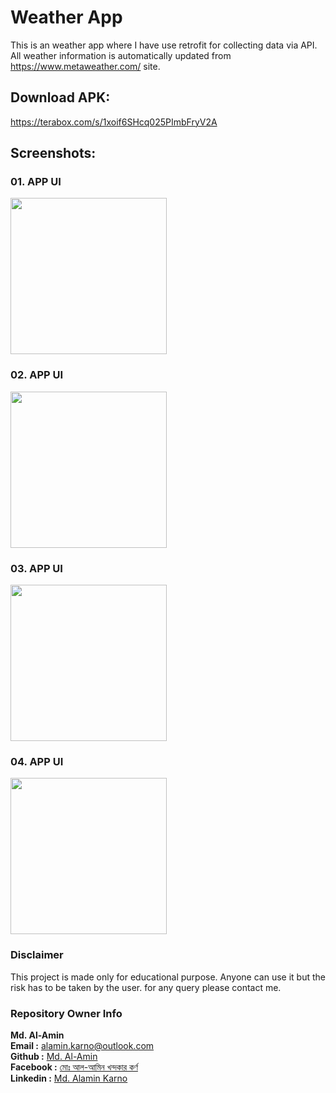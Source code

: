# Weather App
This is an weather app where I have use retrofit for collecting data via API. All weather information is automatically updated from https://www.metaweather.com/ site. 

## Download APK:

https://terabox.com/s/1xoif6SHcq025PImbFryV2A

## Screenshots:

### 01. APP UI

<img src="screenshots/screenshot.png" width="250">

### 02. APP UI

<img src="screenshots/screenshot1.png" width="250">

### 03. APP UI

<img src="screenshots/screenshot2.png" width="250">

### 04. APP UI

<img src="screenshots/screenshot3.png" width="250">

### Disclaimer
This project is made only for educational purpose. Anyone can use it but the risk has to be taken by the user.
for any query please contact me.

### Repository Owner Info

__Md. Al-Amin__ <br>
__Email :__ [ alamin.karno@outlook.com ](mailto:alamin.karno@outlook.com) <br>
__Github :__ [Md. Al-Amin](https://github.com/karno786)<br>
__Facebook :__ [মোঃ আল-আমিন খন্দকার কর্ণ](https://facebook.com/alamin.kanro786) <br>
__Linkedin :__ [Md. Alamin Karno](https://www.linkedin.com/in/alaminkarno/)
<br>
<br>
